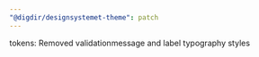 ```yaml
---
"@digdir/designsystemet-theme": patch
---
```


tokens: Removed validationmessage and label typography styles
